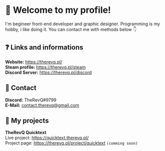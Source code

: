 # 👋 Welcome to my profile!

I'm begineer front-end developer and graphic designer. Programming is my hobby, i like doing it. You can contact me with methods below 👇

## ❓ Links and informations
**Website:** https://therevq.pl/   
**Steam profile:** https://therevq.pl/steam   
**Discord Server:** https://therevq.pl/discord   
 
## 📱 Contact

**Discord:** TheRevQ#9799    
**E-Mail:** contact.therevq@gmail.com     


## 🔧 My projects

**TheRevQ Quicktext**   
Live project: https://quicktext.therevq.pl/   
Project page: https://therevq.pl/project/quicktext  `(comming soon)`
